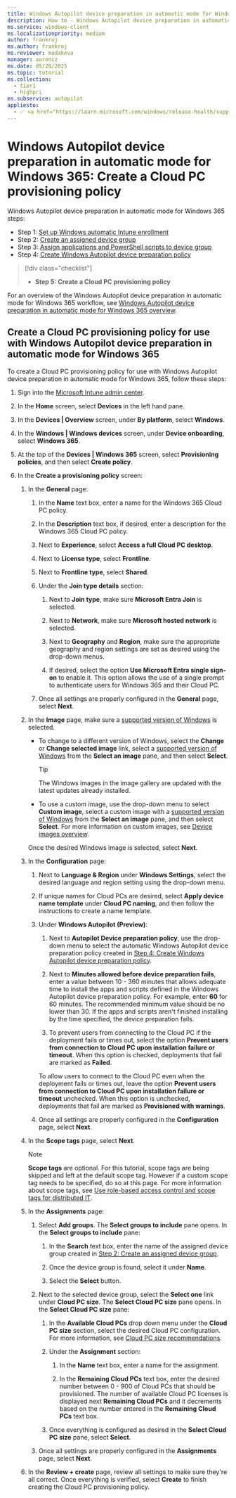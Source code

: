 ```yaml
---
title: Windows Autopilot device preparation in automatic mode for Windows 365 - Step 5 of 5 - Create a Cloud PC provisioning policy
description: How to - Windows Autopilot device preparation in automatic mode for Windows 365 - Step 5 of 5 - Create a Cloud PC provisioning policy.
ms.service: windows-client
ms.localizationpriority: medium
author: frankroj
ms.author: frankroj
ms.reviewer: madakeva
manager: aaroncz
ms.date: 05/28/2025
ms.topic: tutorial
ms.collection:
  - tier1
  - highpri
ms.subservice: autopilot
appliesto:
  - ✅ <a href="https://learn.microsoft.com/windows/release-health/supported-versions-windows-client" target="_blank">Windows 11</a>
---
```


# Windows Autopilot device preparation in automatic mode for Windows 365: Create a Cloud PC provisioning policy

Windows Autopilot device preparation in automatic mode for Windows 365 steps:

- Step 1: [Set up Windows automatic Intune enrollment](automatic-automatic-enrollment.md)
- Step 2: [Create an assigned device group](automatic-device-group.md)
- Step 3: [Assign applications and PowerShell scripts to device group](automatic-assign-apps-scripts.md)
- Step 4: [Create Windows Autopilot device preparation policy](automatic-autopilot-policy.md)

> [!div class="checklist"]
>
> - **Step 5: Create a Cloud PC provisioning policy**

For an overview of the Windows Autopilot device preparation in automatic mode for Windows 365 workflow, see [Windows Autopilot device preparation in automatic mode for Windows 365 overview](automatic-workflow.md#workflow).

## Create a Cloud PC provisioning policy for use with Windows Autopilot device preparation in automatic mode for Windows 365

To create a Cloud PC provisioning policy for use with Windows Autopilot device preparation in automatic mode for Windows 365, follow these steps:

1. Sign into the [Microsoft Intune admin center](https://go.microsoft.com/fwlink/?linkid=2109431).

1. In the **Home** screen, select **Devices** in the left hand pane.

1. In the **Devices | Overview** screen, under **By platform**, select **Windows**.

1. In the **Windows | Windows devices** screen, under **Device onboarding**, select **Windows 365**.

1. At the top of the **Devices | Windows 365** screen, select **Provisioning policies**, and then select **Create policy**.
1. In the **Create a provisioning policy** screen:

   1. In the **General** page:

      1. In the **Name** text box, enter a name for the Windows 365 Cloud PC policy.

      1. In the **Description** text box, if desired, enter a description for the Windows 365 Cloud PC policy.

      1. Next to **Experience**, select **Access a full Cloud PC desktop**.

      1. Next to **License type**, select **Frontline**.

      1. Next to **Frontline type**, select **Shared**.

      1. Under the **Join type details** section:

         1. Next to **Join type**, make sure **Microsoft Entra Join** is selected.

         1. Next to **Network**, make sure **Microsoft hosted network** is selected.

         1. Next to **Geography** and **Region**, make sure the appropriate geography and region settings are set as desired using the drop-down menus.

         1. If desired, select the option **Use Microsoft Entra single sign-on** to enable it. This option allows the use of a single prompt to authenticate users for Windows 365 and their Cloud PC.

      1. Once all settings are properly configured in the **General** page, select **Next**.

   1. In the **Image** page, make sure a [supported version of Windows](../../requirements.md#windows-365-cloud-pcs) is selected.

       - To change to a different version of Windows, select the **Change** or **Change selected image** link, select a [supported version of Windows](../../requirements.md#windows-365-cloud-pcs) from the **Select an image** pane, and then select **Select**.

           > [!TIP]
           >
           > The Windows images in the image gallery are updated with the latest updates already installed.

       - To use a custom image, use the drop-down menu to select **Custom image**, select a custom image with a [supported version of Windows](../../requirements.md#windows-365-cloud-pcs) from the **Select an image** pane, and then select **Select**. For more information on custom images, see [Device images overview](/windows-365/enterprise/device-images).

      Once the desired Windows image is selected, select **Next**.

   1. In the **Configuration** page:

      1. Next to **Language & Region** under **Windows Settings**, select the desired language and region setting using the drop-down menu.

      1. If unique names for Cloud PCs are desired, select **Apply device name template** under **Cloud PC naming**, and then follow the instructions to create a name template.

      1. Under **Windows Autopilot (Preview)**:

         1. Next to **Autopilot Device preparation policy**, use the drop-down menu to select the automatic Windows Autopilot device preparation policy created in [Step 4: Create Windows Autopilot device preparation policy](automatic-autopilot-policy.md).

         1. Next to **Minutes allowed before device preparation fails**, enter a value between 10 - 360 minutes that allows adequate time to install the apps and scripts defined in the Windows Autopilot device preparation policy. For example, enter **60** for 60 minutes. The recommended minimum value should be no lower than 30. If the apps and scripts aren't finished installing by the time specified, the device preparation fails.

         1. To prevent users from connecting to the Cloud PC if the deployment fails or times out, select the option **Prevent users from connection to Cloud PC upon installation failure or timeout**. When this option is checked, deployments that fail are marked as **Failed**.

         To allow users to connect to the Cloud PC even when the deployment fails or times out, leave the option **Prevent users from connection to Cloud PC upon installation failure or timeout** unchecked. When this option is unchecked, deployments that fail are marked as **Provisioned with warnings**.

      1. Once all settings are properly configured in the **Configuration** page, select **Next**.

   1. In the **Scope tags** page, select **Next**.

      > [!NOTE]
      >
      > **Scope tags** are optional. For this tutorial, scope tags are being skipped and left at the default scope tag. However if a custom scope tag needs to be specified, do so at this page. For more information about scope tags, see [Use role-based access control and scope tags for distributed IT](/mem/intune-service/fundamentals/scope-tags).

   1. In the **Assignments** page:

      1. Select **Add groups**. The **Select groups to include** pane opens. In the **Select groups to include** pane:

         1. In the **Search** text box, enter the name of the assigned device group created in [Step 2: Create an assigned device group](automatic-device-group.md).

         1. Once the device group is found, select it under **Name**.

         1. Select the **Select** button.

      1. Next to the selected device group, select the **Select one** link under **Cloud PC size**. The **Select Cloud PC size** pane opens. In the **Select Cloud PC size** pane:

         1. In the **Available Cloud PCs** drop down menu under the **Cloud PC size** section, select the desired Cloud PC configuration. For more information, see [Cloud PC size recommendations](/windows-365/enterprise/cloud-pc-size-recommendations).

         1. Under the **Assignment** section:

            1. In the **Name** text box, enter a name for the assignment.

            1. In the **Remaining Cloud PCs** text box, enter the desired number between 0 - 900 of Cloud PCs that should be provisioned. The number of available Cloud PC licenses is displayed next **Remaining Cloud PCs** and it decrements based on the number entered in the **Remaining Cloud PCs** text box.

         1. Once everything is configured as desired in the **Select Cloud PC size** pane, select **Select**.

      1. Once all settings are properly configured in the **Assignments** page, select **Next**.

   1. In the **Review + create** page, review all settings to make sure they're all correct. Once everything is verified, select **Create** to finish creating the Cloud PC provisioning policy.
